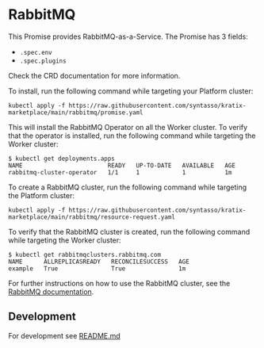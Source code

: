 # RabbitMQ

This Promise provides RabbitMQ-as-a-Service. The Promise has 3 fields:
* `.spec.env`
* `.spec.plugins`

Check the CRD documentation for more information.


To install, run the following command while targeting your Platform cluster:

```
kubectl apply -f https://raw.githubusercontent.com/syntasso/kratix-marketplace/main/rabbitmq/promise.yaml
```

This will install the RabbitMQ Operator on all the Worker cluster. To verify
that the operator is installed, run the following command while targeting the Worker
cluster:

```shell-session
$ kubectl get deployments.apps
NAME                        READY   UP-TO-DATE   AVAILABLE   AGE
rabbitmq-cluster-operator   1/1     1            1           1m
```

To create a RabbitMQ cluster, run the following command while targeting the Platform cluster:
```
kubectl apply -f https://raw.githubusercontent.com/syntasso/kratix-marketplace/main/rabbitmq/resource-request.yaml
```

To verify that the RabbitMQ cluster is created, run the following command while targeting the Worker cluster:
```shell-session
$ kubectl get rabbitmqclusters.rabbitmq.com
NAME      ALLREPLICASREADY   RECONCILESUCCESS   AGE
example   True               True               1m
```

For further instructions on how to use the RabbitMQ cluster, see the [RabbitMQ
documentation](https://www.rabbitmq.com/kubernetes/operator/using-operator.html#find).

## Development

For development see [README.md](./internal/README.md)
